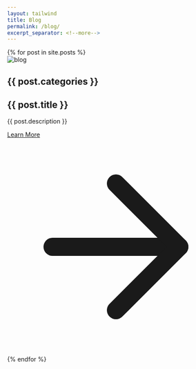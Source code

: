 ```yaml
---
layout: tailwind
title: Blog
permalink: /blog/
excerpt_separator: <!--more-->
---
```


<!--<input type="text" id="input" v-model="message">-->

<!--
{% for post in site.posts %}
  <div class="px-4">
    <div class="max-w-3xl bg-white rounded-lg mx-auto my-16 p-16">
      <h1 class="mb-2 text-2xl font-medium text-gray-900"><a href="{{ post.url }}">{{ post.title }}</a></h1>
      <h2 class="mb-4 font-medium text-sm text-gray-500 uppercase tracking-wide">{{ post.date }}</h2>
      <p class="text-gray-700">{{ post.description }}</p>
    </div>
  </div>
{% endfor %}
-->

<section class="text-gray-700 body-font">
  <div class="container px-5 py-24 mx-auto">
    <div class="flex flex-wrap -m-4">
    {% for post in site.posts %}
      <div class="p-4 md:w-1/3">
        <div class="h-full border-2 border-gray-200 rounded-lg overflow-hidden">
          <img class="lg:h-48 md:h-36 w-full object-cover object-center" src="{{ post.image_path }}" alt="blog">
          <div class="p-6">
            <h2 class="tracking-widest text-xs title-font font-medium text-gray-500 mb-1 capitalize">{{ post.categories }}</h2>
            <h1 class="title-font text-lg font-medium text-gray-900 mb-3">{{ post.title }}</h1>
            <p class="leading-relaxed mb-3">{{ post.description }}</p>
            <div class="flex items-center flex-wrap ">
              <a class="text-indigo-500 inline-flex items-center md:mb-2 lg:mb-0" href="{{ post.url }}">Learn More
                <svg class="w-4 h-4 ml-2" viewBox="0 0 24 24" stroke="currentColor" stroke-width="2" fill="none" stroke-linecap="round" stroke-linejoin="round"> <path d="M5 12h14"></path><path d="M12 5l7 7-7 7"></path></svg>
              </a>
            </div>
          </div>
        </div>
      </div>
      {% endfor %}
    </div>
  </div>
</section>